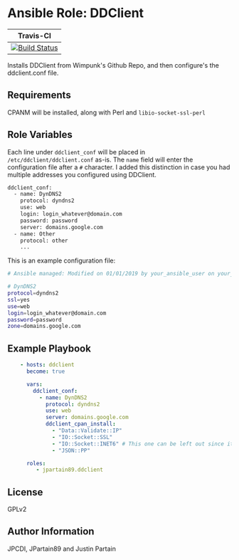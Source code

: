 # Ansible Role: DDClient

| **Travis-CI** |
| ---- |
| [![Build Status](https://travis-ci.org/jpartain89/ansible-role-ddclient.svg?branch=master)](https://travis-ci.org/jpartain89/ansible-role-ddclient) |

Installs DDClient from Wimpunk's Github Repo, and then configure's the ddclient.conf file.

## Requirements

CPANM will be installed, along with Perl and `libio-socket-ssl-perl`

## Role Variables

Each line under `ddclient_conf` will be placed in `/etc/ddclient/ddclient.conf` as-is. The `name` field will enter the configuration file after a `#` character. I added this distinction in case you had multiple addresses you configured using DDClient.

```bash
ddclient_conf:
  - name: DynDNS2
    protocol: dyndns2
    use: web
    login: login_whatever@domain.com
    password: password
    server: domains.google.com
  - name: Other
    protocol: other
    ...
```

This is an example configuration file:

```bash
# Ansible managed: Modified on 01/01/2019 by your_ansible_user on your_ansible_machine

# DynDNS2
protocol=dyndns2
ssl=yes
use=web
login=login_whatever@domain.com
password=password
zone=domains.google.com
```

## Example Playbook

```yaml
    - hosts: ddclient
      become: true

      vars:
        ddclient_conf:
          - name: DynDNS2
            protocol: dyndns2
            use: web
            server: domains.google.com
            ddclient_cpan_install:
              - "Data::Validate::IP"
              - "IO::Socket::SSL"
              - "IO::Socket::INET6" # This one can be left out since it requries IPv6
              - "JSON::PP"

      roles:
         - jpartain89.ddclient
```
## License

GPLv2

## Author Information

JPCDI, JPartain89 and Justin Partain
